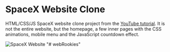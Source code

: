 # SpaceX Website Clone

HTML/CSS/JS SpaceX website clone project from the [YouTube tutorial](https://www.youtube.com/watch?v=wryPX7KSwSc). It is not the entire website, but the homepage, a few inner pages with the CSS animations, mobile menu and the JavaScript countdown effect.

![SpaceX Website](img/screen.jpg)
"# webRookies" 
